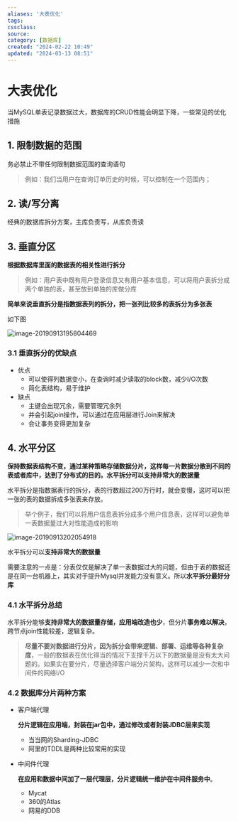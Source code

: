 ```yaml
---
aliases: '大表优化'
tags: 
cssclass:
source:
category: [数据库]
created: "2024-02-22 10:49"
updated: "2024-03-13 08:51"
---
```


# 大表优化

当MySQL单表记录数据过大，数据库的CRUD性能会明显下降，一些常见的优化措施

## 1. 限制数据的范围

务必禁止不带任何限制数据范围的查询语句

> 例如：我们当用户在查询订单历史的时候，可以控制在一个范围内；

## 2. 读/写分离

经典的数据库拆分方案，主库负责写，从库负责读

## 3. 垂直分区

**根据数据库里面的数据表的相关性进行拆分**

>例如：用户表中既有用户登录信息又有用户基本信息，可以将用户表拆分成两个单独的表，甚至放到单独的库做分库

**简单来说垂直拆分是指数据表列的拆分，把一张列比较多的表拆分为多张表**

如下图

![image-20190913195804469](https://cdn.jsdelivr.net/gh/MrJackC/PicGoImages/other/202403130851845.png)

### 3.1 垂直拆分的优缺点

- 优点
  - 可以使得列数据变小，在查询时减少读取的block数，减少I/O次数
  - 简化表结构，易于维护
- 缺点
  - 主键会出现冗余，需要管理冗余列
  - 并会引起join操作，可以通过在应用层进行Join来解决
  - 会让事务变得更加复杂

## 4. 水平分区

**保持数据表结构不变，通过某种策略存储数据分片，这样每一片数据分散到不同的表或者库中，达到了分布式的目的。水平拆分可以支持非常大的数据量**

水平拆分是指数据表行的拆分，表的行数超过200万行时，就会变慢，这时可以把一张的表的数据拆成多张表来存放。

> 举个例子，我们可以将用户信息表拆分成多个用户信息表，这样可以避免单一表数据量过大对性能造成的影响

![image-20190913202054918](https://cdn.jsdelivr.net/gh/MrJackC/PicGoImages/other/202403130851882.png)

水平拆分可以**支持非常大的数据量**

需要注意的一点是：分表仅仅是解决了单一表数据过大的问题，但由于表的数据还是在同一台机器上，其实对于提升Mysql并发能力没有意义。所以**水平拆分最好分库**

### 4.1 水平拆分总结

水平拆分能够**支持非常大的数据量存储，应用端改造也少**，但分片**事务难以解决**，跨节点join性能较差，逻辑复杂。

>**尽量不要对数据进行分片，因为拆分会带来逻辑、部署、运维等各种复杂度**，一般的数据表在优化得当的情况下支撑千万以下的数据量是没有太大问题的。如果实在要分片，尽量选择客户端分片架构，这样可以减少一次和中间件的网络I/O

### 4.2 数据库分片两种方案

- 客户端代理

  **分片逻辑在应用端，封装在jar包中，通过修改或者封装JDBC层来实现**

  - 当当网的Sharding-JDBC
  - 阿里的TDDL是两种比较常用的实现
- 中间件代理

  **在应用和数据中间加了一层代理层，分片逻辑统一维护在中间件服务中**。

  - Mycat
  - 360的Atlas
  - 网易的DDB

